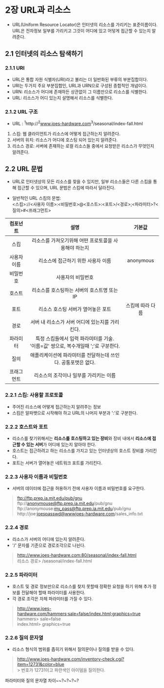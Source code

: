 # 2장 URL과 리소스

* URL(Uniform Resource Locator)은 인터넷의 리소스를 가리키는 표준이름이다. URL은 전자정보 일부를 가리키고 그것이 어디에 있고 어덯게 접근할 수 있는지 알려준다. 

## 2.1 인터넷의 리소스 탐색하기

### 2.1.1 URI

* URL은 통합 자원 식별자(URI)라고 불리는 더 일반화된 부류의 부분집합이다. 
* URI는 두가지 주요 부분집합인, URL과 URN으로 구성된 종합적인 개념이다. 
* URN: 리소스가 어디에 존재하든 상관없이 그 이름만으로 리소스를 식별한다.
* URL: 리소스가 어디 있는지 설명해서 리소스를 식별한다.

### 2.1.2 URL 구조

* URL : <sup>1</sup>http://<sup>2</sup>www.joes-hardware.com<sup>3</sup>/seasonal/index-fall.html
1. 스킴: 웹 클라이언트가 리소스에 어떻게 접근하는지 알려준다.
2. 서버의 위치: 리소스가 어디에 호스팅 되어 있는지 알려준다.
3. 리소스 경로: 서버에 존재하는 로컬 리소스들 중에서 요청받은 리소스가 무엇인지 알려준다.

## 2.2 URL 문법

* URL로 인터넷상의 모든 리소스를 찾을 수 있지만, 일부 리소스들은 다른 스킴을 통해 접근할 수 있으며, URL 문법은 스킴에 따라서 달라진다. 

* 일반적인 URL 스킴의 문법:  
<스킴>://<사용자 이름>:<비밀번호>@<호스트>:<포트>/<경로>;<파라미터>?<질의>#<프래그먼트>

|컴포넌트|설명|기본값|
|:---:|:---:|:---:|
|스킴|리소스를 가져오기위해 어떤 프로토콜을 사용해야 하는지||
|사용자 이름|리소스에 접근하기 위한 사용자 이름|anonymous|
|비밀번호|사용자의 비밀번호||
|호스트|리소스를 호스팅하는 서버의 호스트명 또는 IP||
|포트|리소스 호스팅 서버가 열어놓은 포트|스킴에 따라 다름|
|경로|서버 내 리소스가 서버 어디에 있는지를 가리킨다.||
|파라미터|특정 스킴들에서 입력 파라미터를 기술. <br/>'이름=값' 쌍으로, 복수개일때 ';'로 구분한다.||
|질의|애플리케이션에 파라미터를 전달하는데 쓰인다. 공통포맷은 없다.||
|프래그먼트|리소스의 조각이나 일부를 가리키는 이름||

### 2.2.1 스킴: 사용할 프로토콜

* 주어진 리소스에 어떻게 접근하는지 알려주는 정보
* 스킴은 알파뱃으로 시작해야 하고 URL의 나머지 부분과 ':'로 구분한다.

### 2.2.2 호스트와 포트

* 리소스를 찾기위해서는 **리소스를 호스팅하고 있는 장비**와 장비 내에서 **리소스에 접근할 수 있는 서버**가 어디에 있는지 알아야 한다. 
* 호스트는 접근하려고 하는 리소스를 가지고 있는 인터넷상의 호스트 장비를 가리킨다.
* 포트는 서버가 열어놓은 네트워크 포트를 가리킨다.

### 2.2.3 사용자 이름과 비밀번호

* 서버의 데이터에 접근을 허용하기 전에 사용자 이름과 비밀번호를 요구한다.

> ftp://ftp.prep.ia.mit.edu/pub/gnu
<br/>ftp://anonymouse@ftp.prep.ia.mit.edu/pub/gnu
<br/>ftp://anonymouse:my_pass@ftp.prep.ia.mit.edu/pub/gnu
<br/>http://joe:joespasswd@wwwjoes-hardware.com/sales_info.txt

### 2.2.4 경로

* 리소스가 서버의 어디에 있는지 알려준다.
* '/' 문자를 기준으로 경로조각으로 나뉜다.

> http://www.joes-hardware.com:80/seasonal/index-fall.html
<br>리소스 경로> /seasonal/index-fall.html

### 2.2.5 파라미터

* 호스트 및 경로 정보만으로 리소스를 찾지 못할때 정확한 요청을 하기 위해 추가 정보를 전달해야 할때 파라미터를 사용한다.
* 각 경로 조각은 자체 파라미터를 가질 수 있다.

> http://www.joes-hardware.com/hammers;sale=false/index.html;graphics=true
<br>hammers> sale=false
<br>index.html> graphics=true

### 2.2.6 질의 문자열

* 리소스 형식의 범위를 좁히기 위해서 질의문이나 질의를 받을 수 있다.

> http://www.joes-hardware.com/inventory-check.cgi?item=12731&color=blue
<br>> 번호가 12731이고 파란색인 아이템을 질의한다.

파라미터와 질의 문자열 차이~~?~?~?~?
